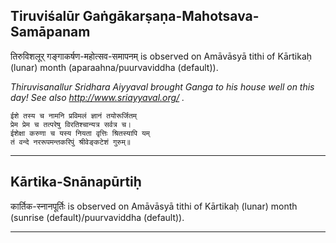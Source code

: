 ## Tiruviśalūr Gaṅgākarṣaṇa-Mahotsava-Samāpanam
तिरुविशलूर् गङ्गाकर्षण-महोत्सव-समापनम् is observed on Amāvāsyā tithi of Kārtikaḥ (lunar) month (aparaahna/puurvaviddha (default)).

_Thiruvisanallur Sridhara Aiyyaval brought Ganga to his house well on this day! See also http://www.sriayyaval.org/ ._

```
ईशे तस्य च नामनि प्रविमलं ज्ञानं तयोरूर्जितम्
प्रेम प्रेम च तत्परेषु विरतिश्चान्यत्र सर्वत्र च।
ईशेक्षा करुणा च यस्य नियता वृत्तिः श्रितस्यापि यम्
तं वन्दे नररूपमन्तकरिपुं श्रीवेङ्कटेशं गुरुम्॥
```

---
## Kārtika-Snānapūrtiḥ
कार्तिक-स्नानपूर्तिः is observed on Amāvāsyā tithi of Kārtikaḥ (lunar) month (sunrise (default)/puurvaviddha (default)).



---

